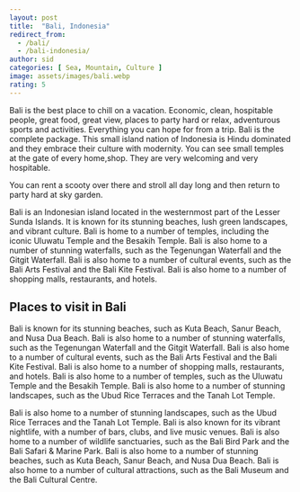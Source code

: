 ```yaml
---
layout: post
title:  "Bali, Indonesia"
redirect_from:
  - /bali/
  - /bali-indonesia/
author: sid
categories: [ Sea, Mountain, Culture ]
image: assets/images/bali.webp
rating: 5
---
```

Bali is the best place to chill on a vacation. Economic, clean, hospitable people, great food, great view, places to party hard or relax, adventurous sports and activities. Everything you can hope for from a trip. Bali is the complete package. This small island nation of Indonesia is Hindu dominated and they embrace their culture with modernity. You can see small temples at the gate of every home,shop. They are very welcoming and very hospitable.

You can rent a scooty over there and stroll all day long and then return to party hard at sky garden.

Bali is an Indonesian island located in the westernmost part of the Lesser Sunda Islands. It is known for its stunning beaches, lush green landscapes, and vibrant culture. Bali is home to a number of temples, including the iconic Uluwatu Temple and the Besakih Temple. Bali is also home to a number of stunning waterfalls, such as the Tegenungan Waterfall and the Gitgit Waterfall. Bali is also home to a number of cultural events, such as the Bali Arts Festival and the Bali Kite Festival. Bali is also home to a number of shopping malls, restaurants, and hotels.

<h2>Places to visit in Bali</h2>

Bali is known for its stunning beaches, such as Kuta Beach, Sanur Beach, and Nusa Dua Beach. Bali is also home to a number of stunning waterfalls, such as the Tegenungan Waterfall and the Gitgit Waterfall. Bali is also home to a number of cultural events, such as the Bali Arts Festival and the Bali Kite Festival. Bali is also home to a number of shopping malls, restaurants, and hotels. Bali is also home to a number of temples, such as the Uluwatu Temple and the Besakih Temple. Bali is also home to a number of stunning landscapes, such as the Ubud Rice Terraces and the Tanah Lot Temple.

Bali is also home to a number of stunning landscapes, such as the Ubud Rice Terraces and the Tanah Lot Temple. Bali is also known for its vibrant nightlife, with a number of bars, clubs, and live music venues. Bali is also home to a number of wildlife sanctuaries, such as the Bali Bird Park and the Bali Safari & Marine Park. Bali is also home to a number of stunning beaches, such as Kuta Beach, Sanur Beach, and Nusa Dua Beach. Bali is also home to a number of cultural attractions, such as the Bali Museum and the Bali Cultural Centre.


<div class="pa-carousel-widget" style="width:100%; height:480px; display:none;"
  data-link="https://www.tripadvisor.in/Attractions-g294226-Activities-Bali.html"
  data-title="Bali, Indonesia"
  data-description="Snaps taken during Bali trip"
  data-delay="3">
  <object data="https://lh3.googleusercontent.com/EzeLVc8pNAgXXaFhFsx2pwUq2SIJNRHL0j5BT9kV20q754_3eCiQ7qJ3HnKgS6_KgLmKSJvzak_cz0zaFP-Y_9hKYVgbhJVsTgeHkYmmF-nYB4s0hBjgBtt97qrBd3suFbvnEeJ-RnY=w960-rw-h720"></object>
  <object data="https://lh3.googleusercontent.com/UHs4gKrVahOkjr8e7zIV5qiqi2IQ1UNlu3UbcLemXTPnhLzh7hiG744XNqbzwbaXBaFYfEFUs6ZTmJhdQ26rVJW6vRESGP-w3c-Ca4-f37mw-_nRQnVtlf_vEhqv9OHsJ17BVdf8Dqw=w960-rw-h720"></object>
  <object data="https://lh3.googleusercontent.com/9c-ZvHOtXIx-wcvFTBeZT3fTjyCGA_GCa8UD4NirQkHZ9tqL9MspvOUCvCKT6XbuTyX3ErOtbK0bT3yZHkde8e8_-bjEIaRc5VB79IWYCsfyzTt2xj-pDLCyWCcPN1b7UGq9CEfjNnc=w960-rw-h720"></object>
  <object data="https://lh3.googleusercontent.com/ipqXFsqzCmgD0l6KwKqV8XMwrzGVwQoa8fYGmgqtumUtP1vcTl8Ku2TT1VEGzNxT8K_ENmWKwMu4Lv2ospztXvlvekfw2TQlWPfvjZO1sRxuGW3VXc6xojVKKuIq9TJj1fJf9z6GxuM=w960-rw-h720"></object>
  <object data="https://lh3.googleusercontent.com/0x4VCXGbIGMA06JhA40ExrYLveBfnhEJNyCfpob_Cph7FEu6-sgz0cUkrqL2-evBdBzBIE5L6U9i_KBjZXbpo_E4NDXcu5_cG5ANTFcDOoPSNawacUDwVgu_YS-u7T4KrSshGY5cMFY=w960-rw-h720"></object>
  <object data="https://lh3.googleusercontent.com/mEjRzF-t42FxP3SB5rXz-u3FGkU7Gwotr3an-jHAxf4x-2_YzTYli_VZWGHf4TW_KuIZqcRtsRmxdBSGTGquVEyadlUUnR1DM7nV4koqO6IwTOqEfYm2fvw8gwMzgqocvehefcui78k=w960-rw-h720"></object>
  <object data="https://lh3.googleusercontent.com/GQmXwCVf2DPdlxSqV5tLd_iZzkhzYvubsez0n8yZb770DX9x417fbJMsnrAIG5Jl4jSoEmnp9TkvrbT3R4TKjO8ocliN1ISXEVwL9igJKofJO7mtllvxMYI5xOK8h9f1ue7NX4JQ2h4=w960-rw-h720"></object>
  <object data="https://lh3.googleusercontent.com/8ZJEQw5M4_PBC0UFnTbktavyJIr24gKvUE7TFfkxy6J-wS7kBMYEzG0ZWZc1u_Ns4cCVlye59VgqDJ-XA_5_FXWkv3FYvV278egR9eJNA4381FrFS7NmUKgutSHWK303exOK8VQprFU=w960-rw-h720"></object>
  <object data="https://lh3.googleusercontent.com/2KQBENDMYkb3s1DA-sEcbQa5I27TeIvSnGrsBRnUskmsESqQ4jTsVpzN8Sh9W8Fqef_LXZ3YlMkWFFr0iG1CES4c5bf6Q09EkQinOtB_3Qf5_tgCl-Xsf-LhYtPUDHiOJKeneI2ZUFY=w960-rw-h720"></object>
  <object data="https://lh3.googleusercontent.com/lh3eKe7V9TRndpfHW47pf995cc3wLaGCBMbzZ6rqzRUXb3dGnpNRv7uRtvD0LCiHQ6f1NxckxPd8ihJ2-waXwZsEVe0tK_jdpvzj1YldJHJVDoQDoRnZtTfXKtnx2tjHP0h8OkoDxoc=w960-rw-h720"></object>
  <object data="https://lh3.googleusercontent.com/N1Aur0O4RwNp9Mvg8Hu3ihOoDpSW_Ra1e0eoHIJi30oHAZrG0wc8gzcAjt-t0T6qK7zhhsDFglykXdEGsSdxjCZCXL8uhKz1OHKY7jQoXpGxUSojpzSQDbHJfYhQZaDx-N6n5odXaEY=w960-rw-h720"></object>
  <object data="https://lh3.googleusercontent.com/zw2FSJVoukRU0YuCXndeSQlyNaBU6kdcLdvxdjv_reEW5cIFncOA0_yqCv4HZGkYiPKSxv_axT9fEKDXQis3s40m9w6Fj0SqK0vtnRqZY85Rzp-RoUCMm-M2Ej1pU_zj9836WHiRNbk=w960-rw-h720"></object>
  <object data="https://lh3.googleusercontent.com/c_C6cra2LBiXHfeT_lPODV1nQFz2SuLzTtvUzIzlmCdGjf86YgVqKFO1yTwlnfV6MPxF47abmQsT8s326oJYpEKa1-lUummTFnjo3gFSTPv1b7OePatPq5RqY-vkzPYWGN1uGM_5IgQ=w960-rw-h720"></object>
  <object data="https://lh3.googleusercontent.com/bnU9Nwh3n6Xwjk9qQeGd2LZCzteBmxEOH1zOW6wEY7fc4be5nnx1GiknJVdEVhCqULn71yILAsUoK05UOFO_YLV7XxQsZweawAH_Rf_Fh7DttXIn6Mr28RrC7kQtgJCM3RUS1jOUjsw=w960-rw-h720"></object>
  <object data="https://lh3.googleusercontent.com/X-3BVUqVL6KuebCJsxfhqFshp6sr31PlBqLRcT_0OgO5-kmVMqHUSxPqXRsm6a-3khEKzLbycYI2gqeZ0U1z8ZvZZGy_c3t0g3LJwRwE58odkzsPEHtjyn9I5YlzBcAXHDD3ry94OFo=w960-rw-h720"></object>
  <object data="https://lh3.googleusercontent.com/9zDap6bXhGSYy9Sc2Roxd1eoKVXkZaANKdlqGJ2yDQXxpFs3PjTzR74iaAnNmQuLy2Tq5J9uJp4JUP7Q3JRj5s9_w7QvhiJ0OpdjeLWWgQoLa4thLOaIk9etS5205IP7_kDy8xnxD3c=w960-rw-h720"></object>
  <object data="https://lh3.googleusercontent.com/2sRHn7tClyWO2FshrsJagQiwrpI378pASSufbPIU-bOvLs_0O6uwZwoItQ7r4O04J_iFx-Tgy5A5nVKTB_fBjtD8b3Mesojx_Zm4ZGxaU0ncBHUNTB5EziPHmL5EuCY8a16HQAVmSZ0=w960-rw-h720"></object>
  <object data="https://lh3.googleusercontent.com/bNwRzEtyylkbxSQ0-0xTpzFdTZ0CQmSPJq8L-bCAGcbyfWr9iGiew23yqi__tibPkK1m_9NMWVIK-uHf-Ipa8sTLGfc5pYC-J5VOSHsCTnmGzlducZFG18O3W_JBKU-fweKIK8TZ6SI=w960-rw-h720"></object>
  <object data="https://lh3.googleusercontent.com/QhH8XWXwhGI0V0dGPJmBPD4DhTUY_hl_9bFXsL3DnrXEpeoKuCXkPEVlLniSFP-ZPq8d6MezO629keGsoKwvM9NgYS3FHDrcAHbK1b1BzsiGtOSn2hPFMRMocRhdkq4PymCN6GPAN0U=w960-rw-h720"></object>
  <object data="https://lh3.googleusercontent.com/NACcY05-tkIdk3MEhZu7BWlKdKnLtNCt_8NvSDjIUDsbDDc-B9OOl2P81vSs5_OMg4CsnFhBCvJ3csyyAvWJlqx1HEVwM6EMVV2bWx2q5oeUNvTeEMpJCzwGvqPXaVoxKN-S58x__GE=w960-rw-h720"></object>
  <object data="https://lh3.googleusercontent.com/GubHv4xdXmNP6M2vJK2-tm-KpOiw6fmyN3HXc5aGXx_1OuwjZl6bNP1QeTFInQ52AW7fpbcY5MfFKeKY1pRPuWp3r6n21csRNP3z3wAzKYHGPjRiWbxt4JI6DdIeC_bSgEL71OZDIt8=w960-rw-h720"></object>
  <object data="https://lh3.googleusercontent.com/QguC-n37vJUlCS_bfFa1nJ8yLI4COZrJlI0k28pdKZY70dKoY2EUJIElwYIY7EQF9vdUgKvt-1B9XwVmc_V7SVJen63sdFL71Js88SZcpFlvhWQAWAN5PMAT_UOr650xGuJOtoPFx6g=w960-rw-h720"></object>
  <object data="https://lh3.googleusercontent.com/G7QHBBsN52xFHSNKY02B1fWtwsKAUvRUR0bCq6wMisW0eRDcR38zDTnsexIe71c5X5gFH7pt1b71tvGMhhr4P1Dt_1D6zcYJNvFX66BGSgf7s4M_AfHlqKrGmv9h-3_FvMzjI-L6z14=w960-rw-h720"></object>
  <object data="https://lh3.googleusercontent.com/ebaPZRikjC-NKKcyg-8eJu2hIf-yw5l778rI6fOtCuRxUAQOHUiPKtwKboDZ-QrjQhDvmzUDXyDzHpr5IFNA-8Ij4nIc9fEWSwlAOwKoyv_Eee9gVAptdXhq1H0PgUWk7adNt2wdeeo=w960-rw-h720"></object>
  <object data="https://lh3.googleusercontent.com/IjbMzv7T8sa6eVX5rWaMSDYDtjwf73MgpPO9kBf1sWuw4okgmqWacDF_7n-f-VFBu6RkO-EOcGSYBUAT8BdRyqfOZvHAa5popO_xsRMkMJtD2ZXBAS6svZBknSnJU-fipiTsYJ1jsVw=w960-rw-h720"></object>
  <object data="https://lh3.googleusercontent.com/mrLHL-XNxqBvk_R3WzOSJh3BEN5uyOAcOEZh9CdcePS2Sy0c2J6LzqyizX5tCS6jFPZ-5L2CwoFE38FfIhAfTz5Px9Wj_WVWbK9Iiyb3Ul-dhH4NSjn7EzcnEQYSVpG6nFD8neIkJuI=w960-rw-h720"></object>
  <object data="https://lh3.googleusercontent.com/ZTVpxIGkxr8ZstqsxBW7BzgnzeQcwSbtof5ZFN9XoSpTczft26JXQnJmRsyYTsSmB4RD7BOS5BYwQ73WX4bsC6kXP6NKtefjtMSXDwV4gX8VsZB4Ktjgy6iFdSE9Clr1OAZb2dWSNiA=w960-rw-h720"></object>
  <object data="https://lh3.googleusercontent.com/cuqBSDMKhXIGjFHOP8z81U5eJPskGTxW7EktaL5vYomGmdnqoZ8urSlDaPFSN8pwsmYY1udgRSnF4VXBD7cN-2wSMKGOY_bfX2QrrqnB4URZONEk9l0IoPHifl_2C8L-PuPMWgLboMY=w960-rw-h720"></object>
  <object data="https://lh3.googleusercontent.com/NxM3jgoVWiug_5YIYmPTWmTVj6TDgnlpbRv2xyRDjtisddQdpPyrFmza5YTgU0AuP9pS--2N9tlehdHxjxrIfsHqzEsvJxqKKqt5e_2beXk8U5C5-AJvU0ynD1ObEHQ_2XtFG5K9GcE=w960-rw-h720"></object>
  <object data="https://lh3.googleusercontent.com/wlxJpfHoMqextNNIfzhGHCeN1XoHIdcfJTTdlr5LIggR44pTo75UYHnEnphX55uwCj0xRLHZuc1N-MgYtqkQlUWBhnFzcwZwD1GsP1c1Rv8rP723Tud7_e4IljaZtz_kOiaTe30gGho=w960-rw-h720"></object>
  <object data="https://lh3.googleusercontent.com/-kFaVwcS5PnT_TzIuGpJgB7KGJZ1u68d_OGF5UnnjXssf9RQUrd1WpISBp4z9j1A08yHZDuImoi7HXdaAZ1Ddo9any8P4pFwiJYqT7kUWIVS8eqfMWoSciv1i1CYIophazNNEa6loDM=w960-rw-h720"></object>
  <object data="https://lh3.googleusercontent.com/SoVH_sxdQjpb1T19iAS7A0N2-g0sDuNpxihyd51rL3G1MKM0GquTCQtyIyQxlpXlM8pN5bDyQftUGiXjcfhYXxtYHW5DJ28PF7d84WG7Y7SSn-8tpA_NOvMkPlRRjTHbOboRxeLgyf4=w960-rw-h720"></object>
  <object data="https://lh3.googleusercontent.com/En-ZGfALZRAAm-GASArfjNI421cbZj1_sqBnffP5HjTjvEM4mQB6zKQAC5mbCgji5X0aUgZrkpe8D5giVm0c9KBvrqBgPd63xVxajZ8qsZ1GqsbloPPl7BE85Pjoq56r1P7izkOKnk0=w960-rw-h720"></object>
  <object data="https://lh3.googleusercontent.com/9GnmEi0r1RuDftDVz0R_n3UGXxoISSi80Y2gEsC8LxDLOM2E1S83TUPn9ep0esUcB2geWjmy-y2HKpuAtl4KAYBuqCQhelFILef0i-4ZRu8t6JgX_Axb7r8AX6xR2bAYpa7UXg5Hv3Q=w960-rw-h720"></object>
  <object data="https://lh3.googleusercontent.com/qOsgBh3e9FTAN5zo3XZAOtR-gntG_iFHaW8IvLWufE3YsYVQZkLncTn23ON2sKlbfD6Dc4lfmR146nv-u9UY5SEP1feFB8jZQWG1Engj75KgeaLti6fBILT0Z1NGgBKQ7-yz6f5bReA=w960-rw-h720"></object>
  <object data="https://lh3.googleusercontent.com/P5jQucUkPZQqxBVSyGenl236j2S--3Z8GnsEGAZD6TKqDsThVQgD066hAIbhiaaKhpMooJyFpaloeJn2ZrIScwPlGHaNydB3ppYMN2r34Omq5TuDgMUpAYaBtCK6o7XtlrU-wzj5CDA=w960-rw-h720"></object>
</div>
<Br/>
